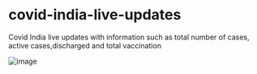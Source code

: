 # covid-india-live-updates
Covid India live updates with information such as total number of cases, active cases,discharged and total vaccination

![image](https://user-images.githubusercontent.com/65352420/116773650-3bbb7000-aa74-11eb-9004-aaae0a7e112f.png)

